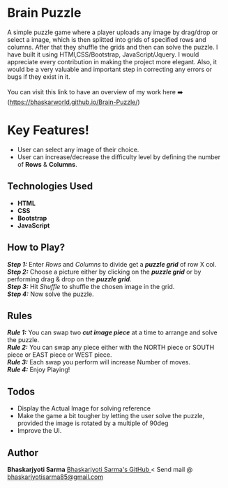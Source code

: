 # Brain Puzzle
A simple puzzle game where a player uploads any image by drag/drop or select a image, which is then splitted into grids of specified rows and columns. After that they shuffle the grids and then can solve the puzzle. I have built it using HTMl,CSS/Bootstrap, JavaScript/Jquery. I would appreciate every contribution in making the project more elegant. Also, it would be a very valuable and important step in correcting any errors or bugs if they exist in it.<br/><br/>
You can visit this link to have an overview of my work here :arrow_right: (https://bhaskarworld.github.io/Brain-Puzzle/)

# Key Features!

- User can select any image of their choice.
- User can increase/decrease the difficulty level by defining the number of **Rows** & **Columns**.



## Technologies Used
- **HTML**
- **CSS**
- **Bootstrap**
- **JavaScript**


## How to Play?
**_Step 1:_** Enter _Rows_ and _Columns_ to divide get a **_puzzle grid_** of row X col. <br />
**_Step 2:_** Choose a picture either by clicking on the **_puzzle grid_** or by performing drag & drop on the **_puzzle grid_**.<br />
**_Step 3:_** Hit _Shuffle_ to shuffle the chosen image in the grid. <br />
**_Step 4:_** Now solve the puzzle.<br />

## Rules
**_Rule 1:_** You can swap two **_cut image piece_** at a time to arrange and solve the puzzle.<br />
**_Rule 2:_** You can swap any piece either with the NORTH piece or SOUTH piece or EAST piece or WEST piece. <br />
**_Rule 3:_** Each swap you perform will increase Number of moves.<br />
**_Rule 4:_** Enjoy Playing!<br />



## Todos

- Display the Actual Image for solving reference 
- Make the game a bit tougher by letting the user solve the puzzle, provided the image is rotated by a multiple of 90deg
- Improve the UI.

## Author

**Bhaskarjyoti Sarma**
[Bhaskarjyoti Sarma's GitHub ](https://github.com/BhaskarWorld/)<
Send mail @ bhaskarjyotisarma85@gmail.com
